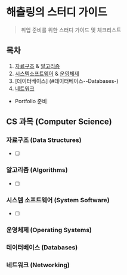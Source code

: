 # 해츨링의 스터디 가이드
> 취업 준비를 위한 스터디 가이드 및 체크리스트

## 목차
1. [자료구조](#자료구조--Data-Structures-) & [알고리즘](#알고리즘--Algorithms-)
2. [시스템소프트웨어](#시스템-소프트웨어--System-Software-) & [운영체제](#운영체제--Operating-Systems-)
3. [데이터베이스] (#데이터베이스--Databases-)
4. [네트워크](#네트워크--Networking-)

- Portfolio 준비

## CS 과목 (Computer Science)

### 자료구조 (Data Structures)
- [ ] 

### 알고리즘 (Algorithms)
- [ ] 

### 시스템 소프트웨어 (System Software)
- [ ] 

### 운영체제 (Operating Systems)

### 데이터베이스 (Databases)

### 네트워크 (Networking)
